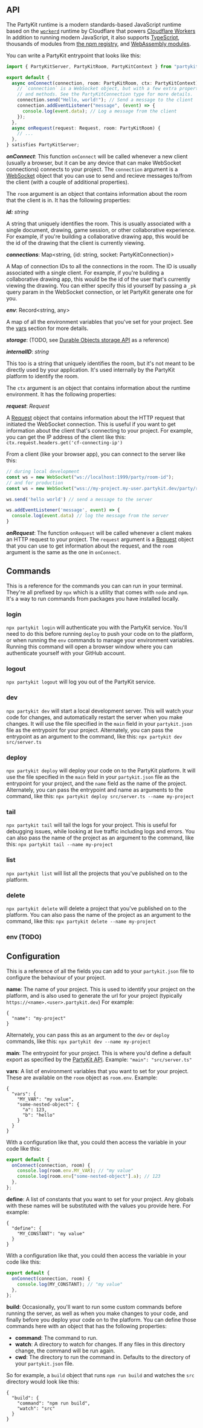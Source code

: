 ## API

The PartyKit runtime is a modern standards-based JavaScript runtime based on the [`workerd`](https://github.com/cloudflare/workerd) runtime by Cloudflare that powers [Cloudflare Workers](https://workers.cloudflare.com/) In addition to running modern JavaScript, it also supports [TypeScript](https://www.typescriptlang.org/), thousands of modules from [the npm registry](https://www.npmjs.com/), and [WebAssembly modules](https://webassembly.org/).

You can write a PartyKit entrypoint that looks like this:

```ts
import { PartyKitServer, PartyKitRoom, PartyKitContext } from "partykit/server";

export default {
  async onConnect(connection, room: PartyKitRoom, ctx: PartyKitContext) {
    // `connection` is a WebSocket object, but with a few extra properties
    // and methods. See the PartyKitConnection type for more details.
    connection.send("Hello, world!"); // Send a message to the client
    connection.addEventListener("message", (event) => {
      console.log(event.data); // Log a message from the client
    });
  },
  async onRequest(request: Request, room: PartyKitRoom) {
    // ...
  },
} satisfies PartyKitServer;
```

**_onConnect_**: This function `onConnect` will be called whenever a new client (usually a browser, but it can be any device that can make WebSocket connections) connects to your project. The `connection` argument is a [WebSocket](https://developer.mozilla.org/en-US/docs/Web/API/WebSocket) object that you can use to send and recieve messages to/from the client (with a couple of additional properties).

The `room` argument is an object that contains information about the room that the client is in. It has the following properties:

**_id:_** _string_

A string that uniquely identifies the room. This is usually associated with a single document, drawing, game session, or other collaborative experience. For example, if you're building a collaborative drawing app, this would be the id of the drawing that the client is currently viewing.

**_connections_**: Map<string, {id: string, socket: PartyKitConnection}>

A Map of connection IDs to all the connections in the room. The ID is usually associated with a single client. For example, if you're building a collaborative drawing app, this would be the id of the user that's currently viewing the drawing. You can either specify this id yourself by passing a `_pk` query param in the WebSocket connection, or let PartyKit generate one for you.

**_env_**: Record<string, any>

A map of all the environment variables that you've set for your project. See the [vars](#vars) section for more details.

**_storage_**: (TODO, see [Durable Objects storage API](https://developers.cloudflare.com/workers/runtime-apis/durable-objects/#transactional-storage-api) as a reference)

**_internalID_**: _string_

This too is a string that uniquely identifies the room, but it's not meant to be directly used by your application. It's used internally by the PartyKit platform to identify the room.

The `ctx` argument is an object that contains information about the runtime environment. It has the following properties:

**_request_**: _Request_

A [Request](https://developer.mozilla.org/en-US/docs/Web/API/Request) object that contains information about the HTTP request that initiated the WebSocket connection. This is useful if you want to get information about the client that's connecting to your project. For example, you can get the IP address of the client like this: `ctx.request.headers.get('cf-connecting-ip')`

From a client (like your browser app), you can connect to the server like this:

```js
// during local development
const ws = new WebSocket("ws://localhost:1999/party/room-id");
// and for production
const ws = new WebSocket("wss://my-project.my-user.partykit.dev/party/room-id");

ws.send('hello world') // send a message to the server

ws.addEventListener('message', event) => {
  console.log(event.data) // log the message from the server
}
```

**_onRequest_**: The function `onRequest` will be called whenever a client makes an HTTP request to your project. The `request` argument is a [Request](https://developer.mozilla.org/en-US/docs/Web/API/Request) object that you can use to get information about the request, and the `room` argument is the same as the one in `onConnect`.

## Commands

This is a reference for the commands you can can run in your terminal. They're all prefixed by `npx` which is a utility that comes with `node` and `npm`. It's a way to run commands from packages you have installed locally.

### login

`npx partykit login` will authenticate you with the PartyKit service. You'll need to do this before running `deploy` to push your code on to the platform, or when running the `env` commands to manage your environment variables. Running this command will open a browser window where you can authenticate yourself with your GitHub account.

### logout

`npx partykit logout` will log you out of the PartyKit service.

### dev

`npx partykit dev` will start a local development server. This will watch your code for changes, and automatically restart the server when you make changes. It will use the file specified in the `main` field in your `partykit.json` file as the entrypoint for your project. Alternately, you can pass the entrypoint as an argument to the command, like this: `npx partykit dev src/server.ts`

### deploy

`npx partykit deploy` will deploy your code on to the PartyKit platform. It will use the file specified in the `main` field in your `partykit.json` file as the entrypoint for your project, and the `name` field as the name of the project. Alternately, you can pass the entrypoint and name as arguments to the command, like this: `npx partykit deploy src/server.ts --name my-project`

### tail

`npx partykit tail` will tail the logs for your project. This is useful for debugging issues, while looking at live traffic including logs and errors. You can also pass the name of the project as an argument to the command, like this: `npx partykit tail --name my-project`

### list

`npx partykit list` will list all the projects that you've published on to the platform.

### delete

`npx partykit delete` will delete a project that you've published on to the platform. You can also pass the name of the project as an argument to the command, like this: `npx partykit delete --name my-project`

### env (TODO)

## Configuration

This is a reference of all the fields you can add to your `partykit.json` file to configure the behaviour of your project.

**name**: The name of your project. This is used to identify your project on the platform, and is also used to generate the url for your project (typically `https://<name>.<user>.partykit.dev`) For example:

```jsonc
{
  "name": "my-project"
}
```

Alternately, you can pass this as an argument to the `dev` or `deploy` commands, like this: `npx partykit dev --name my-project`

**main**: The entrypoint for your project. This is where you'd define a default export as specified by the [PartyKit API](#api). Example: `"main": "src/server.ts"`

**vars**: A list of environment variables that you want to set for your project. These are available on the `room` object as `room.env`. Example:

```jsonc
{
  "vars": {
    "MY_VAR": "my value",
    "some-nested-object": {
      "a": 123,
      "b": "hello"
    }
  }
}
```

With a configuration like that, you could then access the variable in your code like this:

```ts
export default {
  onConnect(connection, room) {
    console.log(room.env.MY_VAR); // "my value"
    console.log(room.env["some-nested-object"].a); // 123
  },
};
```

**define**: A list of constants that you want to set for your project. Any globals with these names will be substituted with the values you provide here. For example:

```jsonc
{
  "define": {
    "MY_CONSTANT": "my value"
  }
}
```

With a configuration like that, you could then access the variable in your code like this:

```ts
export default {
  onConnect(connection, room) {
    console.log(MY_CONSTANT); // "my value"
  },
};
```

**build**: Occasionally, you'll want to run some custom commands before running the server, as well as when you make changes to your code, and finally before you deploy your code on to the platform. You can define those commands here with an object that has the following properties:

- **command**: The command to run.
- **watch**: A directory to watch for changes. If any files in this directory change, the command will be run again.
- **cwd**: The directory to run the command in. Defaults to the directory of your `partykit.json` file.

So for example, a `build` object that runs `npm run build` and watches the `src` directory would look like this:

```jsonc
{
  "build": {
    "command": "npm run build",
    "watch": "src"
  }
}
```
